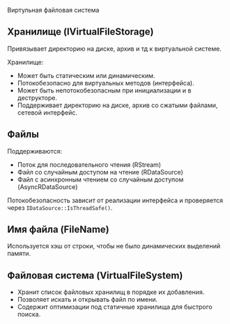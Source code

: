 ﻿Виртульная файловая система


## Хранилище (IVirtualFileStorage)

Привязывает директорию на диске, архив и тд к виртуальной системе.

Хранилище:
 * Может быть статическим или динамическим.
 * Потокобезопасно для виртуальных методов (интерфейса).
 * Может быть непотокобезопасным при инициализации и в деструкторе.
 * Поддерживает директорию на диске, архив со сжатыми файлами, сетевой интерфейс.


## Файлы

Поддерживаются:
 * Поток для последовательного чтения (RStream)
 * Файл со случайным доступом на чтение (RDataSource)
 * Файл с асинхронным чтением со случайным доступом (AsyncRDataSource)
	
Потокобезопасность зависит от реализации интерфейса и проверяется через `IDataSource::IsThreadSafe()`.


## Имя файла (FileName)

Используется хэш от строки, чтобы не было динамических выделений памяти.


## Файловая система (VirtualFileSystem)

 * Хранит список файловых хранилищ в порядке их добавления.
 * Позволяет искать и открывать файл по имени.
 * Содержит оптимизации под статичные хранилища для быстрого поиска.
